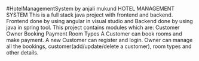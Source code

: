 #HotelManagementSystem by anjali mukund
HOTEL MANAGEMENT SYSTEM 
This is a full stack java project with frontend and backend. Frontend done by using angular in visual studio and Backend done by using java in spring tool.
This project contains modules which are:
Customer
Owner
Booking
Payment
Room Types
A Customer can book rooms and make payment.
A new Customer can register and login. 
Owner can manage all the bookings, customer(add/update/delete a customer), room types and other details.
